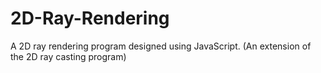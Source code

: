 # 2D-Ray-Rendering
A 2D ray rendering program designed using JavaScript. (An extension of the 2D ray casting program)
